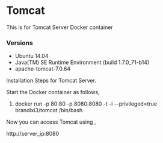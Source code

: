 # Tomcat
This is for Tomcat Server Docker container

### Versions

* Ubuntu 14.04
* Java(TM) SE Runtime Environment (build 1.7.0_71-b14)
* apache-tomcat-7.0.64 

Installation Steps for Tomcat Server.

Start the Docker container as follows,

1. docker run -p 80:80 -p 8080:8080 -t -i --privileged=true brandixi3/tomcat /bin/bash

Now you can access Tomcat using ,

http://server_ip:8080

